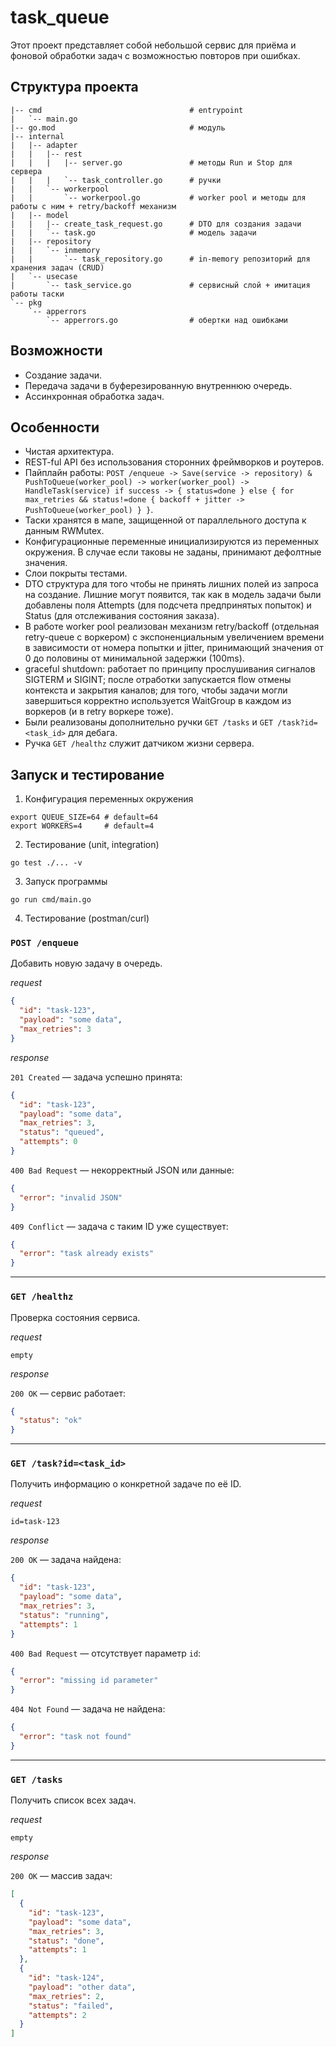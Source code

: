 # task_queue

Этот проект представляет собой небольшой сервис для приёма и фоновой обработки задач с возможностью повторов при ошибках.

## Структура проекта

```text
|-- cmd                                 # entrypoint
|   `-- main.go
|-- go.mod                              # модуль
|-- internal
|   |-- adapter
|   |   |-- rest
|   |   |   |-- server.go               # методы Run и Stop для сервера
|   |   |   `-- task_controller.go      # ручки
|   |   `-- workerpool
|   |       `-- workerpool.go           # worker pool и методы для работы с ним + retry/backoff механизм
|   |-- model
|   |   |-- create_task_request.go      # DTO для создания задачи
|   |   `-- task.go                     # модель задачи
|   |-- repository
|   |   `-- inmemory
|   |       `-- task_repository.go      # in-memory репозиторий для хранения задач (CRUD)
|   `-- usecase
|       `-- task_service.go             # сервисный слой + имитация работы таски
`-- pkg
    `-- apperrors
        `-- apperrors.go                # обертки над ошибками
```

## Возможности

- Создание задачи.
- Передача задачи в буферезированную внутреннюю очередь.
- Ассинхронная обработка задач.

## Особенности

- Чистая архитектура.
- REST-ful API без использования сторонних фреймворков и роутеров.
- Пайплайн работы: `POST /enqueue -> Save(service -> repository) & PushToQueue(worker_pool) -> worker(worker_pool) -> HandleTask(service) if success -> { status=done } else { for max_retries && status!=done { backoff + jitter -> PushToQueue(worker_pool) } }`.
- Таски хранятся в мапе, защищенной от параллельного доступа к данным RWMutex.
- Конфигурационные переменные инициализируются из переменных окружения. В случае если таковы не заданы, принимают дефолтные значения.
- Слои покрыты тестами.
- DTO структура для того чтобы не принять лишних полей из запроса на создание. Лишние могут появится, так как в модель задачи были добавлены поля Attempts (для подсчета предпринятых попыток) и Status (для отслеживания состояния заказа).
- В работе worker pool реализован механизм retry/backoff (отдельная retry-queue с воркером) c экспоненциальным увеличением времени в зависимости от номера попытки и jitter, принимающий значения от 0 до половины от минимальной задержки (100ms).
- graceful shutdown: работает по принципу прослушивания сигналов SIGTERM и SIGINT; после отработки запускается flow отмены контекста и закрытия каналов; для того, чтобы задачи могли завершиться корректно используется WaitGroup в каждом из воркеров (и в retry воркере тоже).
- Были реализованы дополнительно ручки `GET /tasks` и `GET /task?id=<task_id>` для дебага.
- Ручка `GET /healthz` служит датчиком жизни сервера.

## Запуск и тестирование

1. Конфигурация переменных окружения

```shell
export QUEUE_SIZE=64 # default=64
export WORKERS=4     # default=4
```

2. Тестирование (unit, integration)

```shell
go test ./... -v
```

3. Запуск программы

```shell
go run cmd/main.go
```

4. Тестирование (postman/curl)

### `POST /enqueue`

Добавить новую задачу в очередь.

*request*

```json
{
  "id": "task-123",
  "payload": "some data",
  "max_retries": 3
}
```

*response*

`201 Created` — задача успешно принята:

```json
{
  "id": "task-123",
  "payload": "some data",
  "max_retries": 3,
  "status": "queued",
  "attempts": 0
}
```

`400 Bad Request` — некорректный JSON или данные:

```json
{
  "error": "invalid JSON"
}
```

`409 Conflict` — задача с таким ID уже существует:

```json
{
  "error": "task already exists"
}
```

---

### `GET /healthz`

Проверка состояния сервиса.

*request*

```text
empty
```

*response*

`200 OK` — сервис работает:

```json
{
  "status": "ok"
}
```

---

### `GET /task?id=<task_id>`

Получить информацию о конкретной задаче по её ID.

*request*

```text
id=task-123
```

*response*

`200 OK` — задача найдена:

```json
{
  "id": "task-123",
  "payload": "some data",
  "max_retries": 3,
  "status": "running",
  "attempts": 1
}
```

`400 Bad Request` — отсутствует параметр `id`:

```json
{
  "error": "missing id parameter"
}
```

`404 Not Found` — задача не найдена:

```json
{
  "error": "task not found"
}
```

---

### `GET /tasks`

Получить список всех задач.

*request*

```text
empty
```

*response*

`200 OK` — массив задач:

```json
[
  {
    "id": "task-123",
    "payload": "some data",
    "max_retries": 3,
    "status": "done",
    "attempts": 1
  },
  {
    "id": "task-124",
    "payload": "other data",
    "max_retries": 2,
    "status": "failed",
    "attempts": 2
  }
]
```